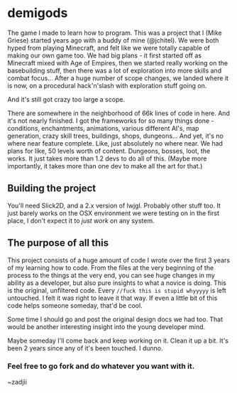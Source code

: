 # demigods
The game I made to learn how to program.
This was a project that I (Mike Griese) started years ago with a buddy of mine (@jchitel). We were both hyped from playing Minecraft, and felt like we were totally capable of making our own game too. We had big plans - it first started off as Minecraft mixed with Age of Empires, then we started really working on the basebuilding stuff, then there was a lot of exploration into more skills and combat focus... After a huge number of scope changes, we landed where it is now, on a procedural hack'n'slash with exploration stuff going on.

And it's still got crazy too large a scope.

There are somewhere in the neighborhood of 66k lines of code in here. And it's not nearly finished. I got the frameworks for so many things done - conditions, enchantments, animations, various different AI's, map generation, crazy skill trees, buildings, shops, dungeons... And yet, it's no where near feature complete. Like, just absolutely no where near. We had plans for like, 50 levels worth of content. Dungeons, bosses, loot, the works. It just takes more than 1.2 devs to do all of this. (Maybe more importantly, it takes more than one dev to make all the art for that.) 

## Building the project
You'll need Slick2D, and a 2.x version of lwjgl. Probably other stuff too. It just barely works on the OSX environment we were testing on in the first place, I don't expect it to *just work* on any system.

## The purpose of all this

This project consists of a huge amount of code I wrote over the first 3 years of my learning how to code. From the files at the very beginning of the process to the things at the very end, you can see huge changes in my ability as a developer, but also pure insights to what a novice is doing. This is the original, unfiltered code. Every `//fuck this is stupid whyyyyy` is left untouched. I felt it was right to leave it that way. If even a little bit of this code helps someone someday, that'd be cool.

Some time I should go and post the original design docs we had too. That would be another interesting insight into the young developer mind.

Maybe someday I'll come back and keep working on it. Clean it up a bit. It's been 2 years since any of it's been touched. I dunno.

### Feel free to go fork and do whatever you want with it.
~zadjii



